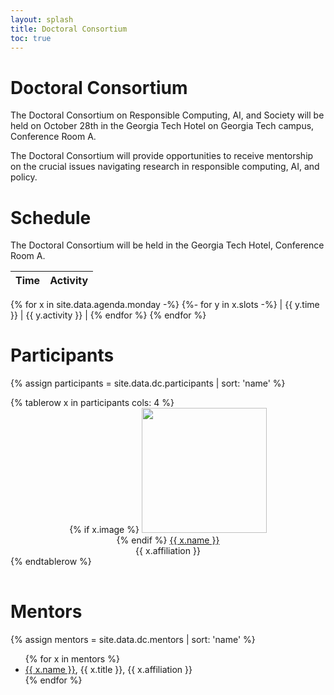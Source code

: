 ```yaml
---
layout: splash
title: Doctoral Consortium
toc: true
---
```


<h1>Doctoral Consortium</h1>

The Doctoral Consortium on Responsible Computing, AI, and Society will be held on October 28th in the Georgia Tech Hotel on Georgia Tech campus, Conference Room A.

The Doctoral Consortium will provide opportunities to receive mentorship on the crucial issues navigating research in responsible computing, AI, and policy.

<h1>Schedule</h1>

The Doctoral Consortium will be held in the Georgia Tech Hotel, Conference Room A.

| Time | Activity | 
|------|----------|
{% for x in site.data.agenda.monday -%}
{%- for y in x.slots -%}
| {{ y.time }} | {{ y.activity }} | 
{% endfor %}
{% endfor %} 

<h1>Participants</h1>

{% assign participants = site.data.dc.participants | sort: 'name' %}

<table>
{% tablerow x in participants cols: 4 %}
<div id="{{ x.name }}" style="text-align:center;">
{% if x.image %}
<img src="{{ x.image }}" style="height:200px;width:auto;"><br>
{% endif %}
<a href="{{ x.website }}">{{ x.name }}</a><br>
{{ x.affiliation }}
</div>
{% endtablerow %}
</table>

<h1>Mentors</h1>

{% assign mentors = site.data.dc.mentors | sort: 'name' %}

<ul>
  {% for x in mentors %}
  <li><a href="{{ x.website}} ">{{ x.name }}</a>, {{ x.title }}, {{ x.affiliation }}</li>
  {% endfor %}
</ul>



